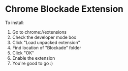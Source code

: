 # Chrome Blockade Extension

To install:

1) Go to chrome://extensions
2) Check the developer mode box
3) Click "Load unpacked extension"
4) Find location of "Blockade" folder
5) Click "OK"
6) Enable the extension
7) You're good to go :)
